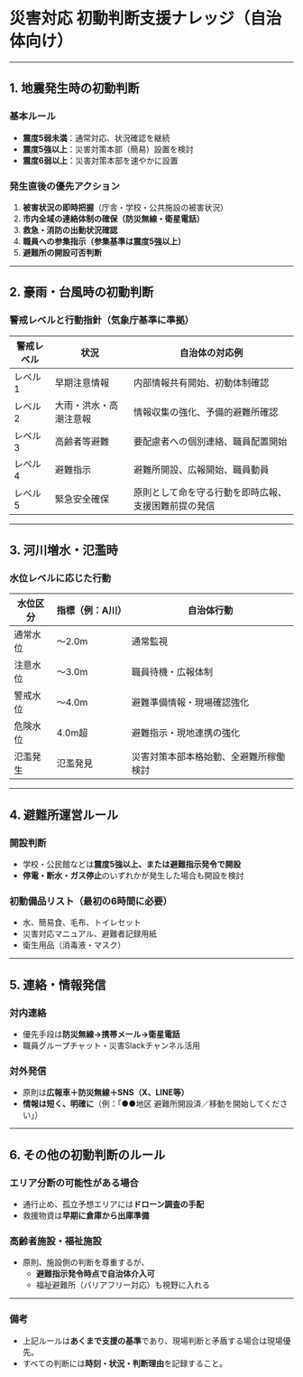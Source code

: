 # **災害対応 初動判断支援ナレッジ（自治体向け）**

---

## 1. 地震発生時の初動判断

### 基本ルール

- **震度5弱未満**：通常対応、状況確認を継続
- **震度5強以上**：災害対策本部（簡易）設置を検討
- **震度6弱以上**：災害対策本部を速やかに設置

### 発生直後の優先アクション

1. **被害状況の即時把握**（庁舎・学校・公共施設の被害状況）
2. **市内全域の連絡体制の確保（防災無線・衛星電話）**
3. **救急・消防の出動状況確認**
4. **職員への参集指示（参集基準は震度5強以上）**
5. **避難所の開設可否判断**

---

## 2. 豪雨・台風時の初動判断

### 警戒レベルと行動指針（気象庁基準に準拠）

| 警戒レベル | 状況 | 自治体の対応例 |
|------------|------|----------------|
| レベル1 | 早期注意情報 | 内部情報共有開始、初動体制確認 |
| レベル2 | 大雨・洪水・高潮注意報 | 情報収集の強化、予備的避難所確認 |
| レベル3 | 高齢者等避難 | 要配慮者への個別連絡、職員配置開始 |
| レベル4 | 避難指示 | 避難所開設、広報開始、職員動員 |
| レベル5 | 緊急安全確保 | 原則として命を守る行動を即時広報、支援困難前提の発信 |

---

## 3. 河川増水・氾濫時

### 水位レベルに応じた行動

| 水位区分 | 指標（例：A川） | 自治体行動 |
|----------|------------------|-------------|
| 通常水位 | ～2.0m | 通常監視 |
| 注意水位 | ～3.0m | 職員待機・広報体制 |
| 警戒水位 | ～4.0m | 避難準備情報・現場確認強化 |
| 危険水位 | 4.0m超 | 避難指示・現地連携の強化 |
| 氾濫発生 | 氾濫発見 | 災害対策本部本格始動、全避難所稼働検討 |

---

## 4. 避難所運営ルール

### 開設判断

- 学校・公民館などは**震度5強以上、または避難指示発令で開設**
- **停電・断水・ガス停止**のいずれかが発生した場合も開設を検討

### 初動備品リスト（最初の6時間に必要）

- 水、簡易食、毛布、トイレセット
- 災害対応マニュアル、避難者記録用紙
- 衛生用品（消毒液・マスク）

---

## 5. 連絡・情報発信

### 対内連絡

- 優先手段は**防災無線→携帯メール→衛星電話**
- 職員グループチャット・災害Slackチャンネル活用

### 対外発信

- 原則は**広報車＋防災無線＋SNS（X、LINE等）**
- **情報は短く、明確に**（例：「●●地区 避難所開設済／移動を開始してください」）

---

## 6. その他の初動判断のルール

### エリア分断の可能性がある場合
- 通行止め、孤立予想エリアには**ドローン調査の手配**
- 救援物資は**早期に倉庫から出庫準備**

### 高齢者施設・福祉施設

- 原則、施設側の判断を尊重するが、
  - **避難指示発令時点で自治体介入可**
  - 福祉避難所（バリアフリー対応）も視野に入れる

---

### 備考


- 上記ルールは**あくまで支援の基準**であり、現場判断と矛盾する場合は現場優先。
- すべての判断には**時刻・状況・判断理由**を記録すること。
